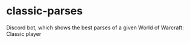 # classic-parses
Discord bot, which shows the best parses of a given World of Warcraft: Classic player
